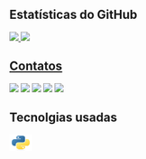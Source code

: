 ## Estatísticas do GitHub
<div>
  <a href="https://github.com/VictorHugoMendes">
  <img height="150em" src="https://github-readme-stats.vercel.app/api?username=VictorHugoMendes&show_icons=true&theme=dark&include_all_commits=true&count_private=true"/>
  <img height="120em" src="https://github-readme-stats.vercel.app/api/top-langs/?username=VictorHugoMendes&layout=compact&langs_count=7&theme=dark"/>
</div>


 ## Contatos
<div>
  <a href="https://www.youtube.com/channel/UC4ZZGjr6iErkdvSytagUr8A"><img src="https://img.shields.io/badge/-Youtube-%23EA4335?style=for-the-badge&logo=youtube&logoColor=white" target="_blank"></a>
  <a target="blank" href="https://www.instagram.com/0victor19/"><img src="https://img.shields.io/badge/-Instagram-%23E4405F?style=for-the-badge&logo=instagram&logoColor=white" target="_blank"></a>
  <a target="blank" href = "mailto:skatemendes2002@gmail.com"><img src="https://img.shields.io/badge/-Gmail-%23333?style=for-the-badge&logo=gmail&logoColor=white"></a>
  <a target="blank" href="https://open.spotify.com/user/9u21ot1hntk5i8vwkbmwdid6z?si=8f1d3b67a9b34655"><img src="https://img.shields.io/badge/-Spotify-3bb34b?style=for-the-badge&logo=Spotify&logoColor=161f16&link=https://github.com/kennedybarros" target="_blank"></a>
  <a href="#" target="blank"><img src="https://img.shields.io/badge/Discord-7289DA?style=for-the-badge&logo=discord&logoColor=white"></a> 

 </div>
 
 ## Tecnolgias usadas
 <div>
  <img align="center" alt="jg-Python" height="30" width="40" src="https://raw.githubusercontent.com/devicons/devicon/master/icons/python/python-original.svg"> 
 </div>
